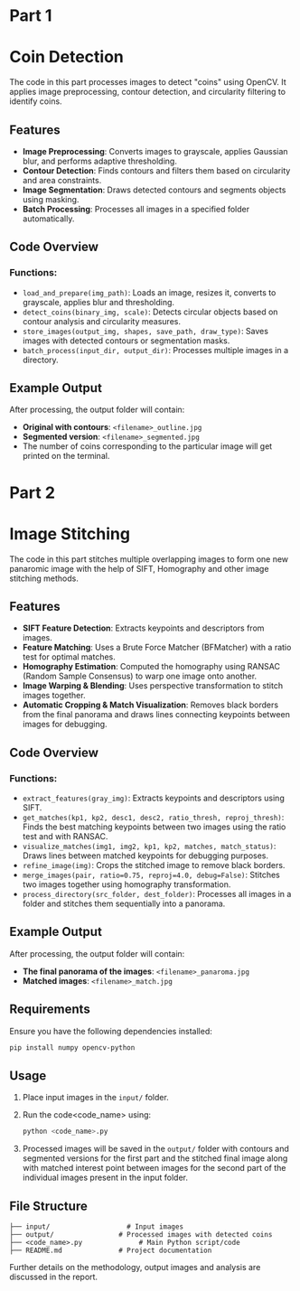 # Part 1
# Coin Detection

The code in this part processes images to detect "coins" using OpenCV. It applies image preprocessing, contour detection, and circularity filtering to identify coins.

## Features
- **Image Preprocessing**: Converts images to grayscale, applies Gaussian blur, and performs adaptive thresholding.
- **Contour Detection**: Finds contours and filters them based on circularity and area constraints.
- **Image Segmentation**: Draws detected contours and segments objects using masking.
- **Batch Processing**: Processes all images in a specified folder automatically.

## Code Overview
### Functions:
- `load_and_prepare(img_path)`: Loads an image, resizes it, converts to grayscale, applies blur and thresholding.
- `detect_coins(binary_img, scale)`: Detects circular objects based on contour analysis and circularity measures.
- `store_images(output_img, shapes, save_path, draw_type)`: Saves images with detected contours or segmentation masks.
- `batch_process(input_dir, output_dir)`: Processes multiple images in a directory.

## Example Output
After processing, the output folder will contain:
- **Original with contours**: `<filename>_outline.jpg`
- **Segmented version**: `<filename>_segmented.jpg`
- The number of coins corresponding to the particular image will get printed on the terminal.


# Part 2
# Image Stitching

The code in this part stitches multiple overlapping images to form one new panaromic image with the help of SIFT, Homography and other image stitching methods.

## Features
- **SIFT Feature Detection**: Extracts keypoints and descriptors from images.
- **Feature Matching**: Uses a Brute Force Matcher (BFMatcher) with a ratio test for optimal matches.
- **Homography Estimation**: Computed the homography using RANSAC (Random Sample Consensus) to warp one image onto another.
- **Image Warping & Blending**: Uses perspective transformation to stitch images together.
- **Automatic Cropping & Match Visualization**: Removes black borders from the final panorama and draws lines connecting keypoints between images for debugging.

## Code Overview
### Functions:
- `extract_features(gray_img)`: Extracts keypoints and descriptors using SIFT.
- `get_matches(kp1, kp2, desc1, desc2, ratio_thresh, reproj_thresh)`: Finds the best matching keypoints between two images using the ratio test and with RANSAC.
- `visualize_matches(img1, img2, kp1, kp2, matches, match_status)`: Draws lines between matched keypoints for debugging purposes.
- `refine_image(img)`: Crops the stitched image to remove black borders.
- `merge_images(pair, ratio=0.75, reproj=4.0, debug=False)`: Stitches two images together using homography transformation.
- `process_directory(src_folder, dest_folder)`: Processes all images in a folder and stitches them sequentially into a panorama.

## Example Output
After processing, the output folder will contain:
- **The final panorama of the images**: `<filename>_panaroma.jpg`
- **Matched images**: `<filename>_match.jpg`


## Requirements
Ensure you have the following dependencies installed:

```sh
pip install numpy opencv-python
```

## Usage
1. Place input images in the `input/` folder.
2. Run the code<code_name> using:
   
   ```sh
   python <code_name>.py
   ```
3. Processed images will be saved in the `output/` folder with contours and segmented versions for the first part and the stitched final image along with matched interest point between images for the second part of the individual images present in the input folder.

## File Structure
```
├── input/                   # Input images
├── output/                # Processed images with detected coins
├── <code_name>.py              # Main Python script/code
├── README.md              # Project documentation
```

Further details on the methodology, output images and analysis are discussed in the report.
